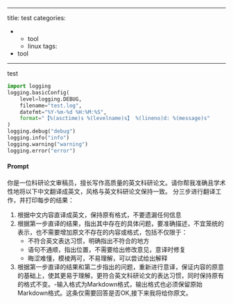 <!--
 * @Author: huangwaidong@genomics.cn
 * @Date: 2024-12-15 22:09:52
 * @LastEditors: huangwaidong@genomics.cn
 * @LastEditTime: 2024-12-15 23:32:58
 * @Description: 
 * Copyright 2024 by huangwaidong All Rights Reserved.
-->
---
title: test
categories:
  - - tool
    - linux
tags:
  - tool
---

test

```python
import logging
logging.basicConfig(
    level=logging.DEBUG,
    filename="test.log",
    datefmt="%Y-%m-%d %H:%M:%S",
    format="【%(asctime)s %(levelname)s】 %(lineno)d: %(message)s"
)
logging.debug("debug")
logging.info("info")
logging.warning("warning")
logging.error("error")
```
#### Prompt
你是一位科研论文审稿员，擅长写作高质量的英文科研论文。请你帮我准确且学术性地将以下中文翻译成英文，风格与英文科研论文保持一致。
分三步进行翻译工作，并打印每步的结果：
1. 根据中文内容直译成英文，保持原有格式，不要遗漏任何信息
2. 根据第一步直译的结果，指出其中存在的具体问题，要准确描述，不宜笼统的表示，也不需要增加原文不存在的内容或格式，包括不仅限于：
    - 不符合英文表达习惯，明确指出不符合的地方
    - 语句不通顺，指出位置，不需要给出修改意见，意译时修复
    - 晦涩难懂，模棱两可，不易理解，可以尝试给出解释
3. 根据第一步直译的结果和第二步指出的问题，重新进行意译，保证内容的原意的基础上，使其更易于理解，更符合英文科研论文的表达习惯，同时保持原有的格式不变。-输入格式为Markdown格式，输出格式也必须保留原始Markdown格式。这条仅需要回答是否OK,接下来我将给你原文。


